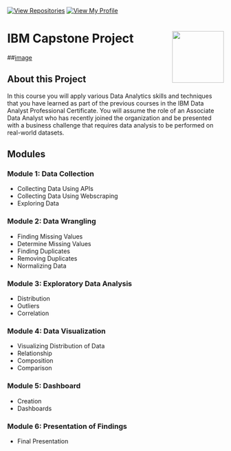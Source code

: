 [![View Repositories](https://img.shields.io/badge/View-My_Repositories-red?logo=GitHub)](https://github.com/mehmetcahitaydin?tab=repositories)
[![View My Profile](https://img.shields.io/badge/View-My_Profile-green?logo=GitHub)](https://github.com/mehmetcahitaydin) 

# IBM Capstone Project <img src="https://raw.githubusercontent.com/roshangrewal/IBM-Data-Science-Professional-Certification/master/IBM-Banner.png" align="right" width="120" />

##[image](https://user-images.githubusercontent.com/37044565/137207083-0f0e2968-3ea5-4190-960c-d26b3fbab77d.png)

## About this Project
In this course you will apply various Data Analytics skills and techniques that you have learned as part of the previous courses in the IBM Data Analyst Professional Certificate. You will assume the role of an Associate Data Analyst who has recently joined the organization and be presented with a business challenge that requires data analysis to be performed on real-world datasets. 

## Modules

### **Module 1:** Data Collection
- Collecting Data Using APIs
- Collecting Data Using Webscraping
- Exploring Data

### **Module 2:** Data Wrangling
- Finding Missing Values
- Determine Missing Values
- Finding Duplicates
- Removing Duplicates
- Normalizing Data

### **Module 3:** Exploratory Data Analysis
- Distribution
- Outliers
- Correlation

### **Module 4:** Data Visualization
- Visualizing Distribution of Data
- Relationship
- Composition
- Comparison

### **Module 5:** Dashboard
- Creation
- Dashboards

### **Module 6:** Presentation of Findings
- Final Presentation

